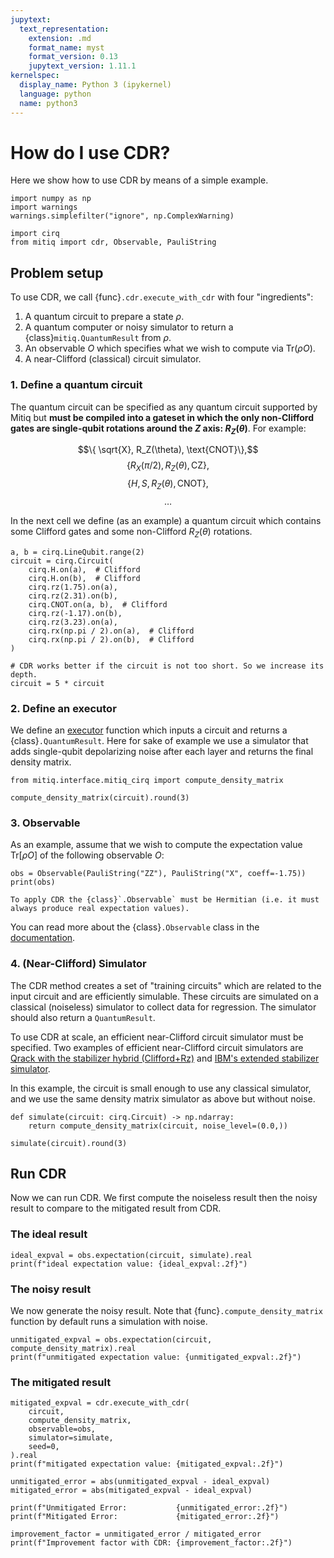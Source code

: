 ```yaml
---
jupytext:
  text_representation:
    extension: .md
    format_name: myst
    format_version: 0.13
    jupytext_version: 1.11.1
kernelspec:
  display_name: Python 3 (ipykernel)
  language: python
  name: python3
---
```


# How do I use CDR?

Here we show how to use CDR by means of a simple example.

```{code-cell} ipython3
import numpy as np
import warnings
warnings.simplefilter("ignore", np.ComplexWarning)

import cirq
from mitiq import cdr, Observable, PauliString
```

## Problem setup

To use CDR, we call {func}`.cdr.execute_with_cdr` with four "ingredients":

1. A quantum circuit to prepare a state $\rho$.
1. A quantum computer or noisy simulator to return a {class}`mitiq.QuantumResult` from $\rho$.
1. An observable $O$ which specifies what we wish to compute via $\mathrm{Tr} ( \rho O )$.
1. A near-Clifford (classical) circuit simulator.

### 1. Define a quantum circuit

The quantum circuit can be specified as any quantum circuit supported by Mitiq but
**must be compiled into a gateset in which the only non-Clifford gates are
single-qubit rotations around the $Z$ axis: $R_Z(\theta)$**. For example:

$$\{ \sqrt{X}, R_Z(\theta), \text{CNOT}\},$$
$$\{{R_X(\pi/2)}, R_Z(\theta), \text{CZ}\},$$
$$\{H, S, R_Z(\theta), \text{CNOT}\},$$
$$ \dots$$

In the next cell we define (as an example) a quantum circuit which contains some
Clifford gates and some non-Clifford $R_Z(\theta)$ rotations.

```{code-cell} ipython3
a, b = cirq.LineQubit.range(2)
circuit = cirq.Circuit(
    cirq.H.on(a),  # Clifford
    cirq.H.on(b),  # Clifford
    cirq.rz(1.75).on(a),
    cirq.rz(2.31).on(b),
    cirq.CNOT.on(a, b),  # Clifford
    cirq.rz(-1.17).on(b),
    cirq.rz(3.23).on(a),
    cirq.rx(np.pi / 2).on(a),  # Clifford
    cirq.rx(np.pi / 2).on(b),  # Clifford
)

# CDR works better if the circuit is not too short. So we increase its depth.
circuit = 5 * circuit
```

### 2. Define an executor

We define an [executor](executors.md) function which inputs a circuit and returns a {class}`.QuantumResult`.
Here for sake of example we use a simulator that adds single-qubit depolarizing noise after each layer and returns the final density matrix.

```{code-cell} ipython3
from mitiq.interface.mitiq_cirq import compute_density_matrix

compute_density_matrix(circuit).round(3)
```

### 3. Observable

As an example, assume that we wish to compute the expectation value $\mathrm{Tr} [ \rho O ]$ of the following observable $O$:

```{code-cell} ipython3
obs = Observable(PauliString("ZZ"), PauliString("X", coeff=-1.75))
print(obs)
```

```{warning}
To apply CDR the {class}`.Observable` must be Hermitian (i.e. it must always produce real expectation values).
```

You can read more about the {class}`.Observable` class in the [documentation](observables.md).

### 4. (Near-Clifford) Simulator

The CDR method creates a set of "training circuits" which are related to the input circuit and are efficiently simulable.
These circuits are simulated on a classical (noiseless) simulator to collect data for regression.
The simulator should also return a `QuantumResult`.

To use CDR at scale, an efficient near-Clifford circuit simulator must be specified. Two examples of efficient near-Clifford circuit simulators are [Qrack with the stabilizer hybrid (Clifford+Rz)](https://github.com/vm6502q/pyqrack-jupyter/blob/main/Clifford_RZ.ipynb)  and [IBM's extended stabilizer simulator](https://qiskit.github.io/qiskit-aer/tutorials/6_extended_stabilizer_tutorial.html).

In this example, the circuit is small enough to use any classical simulator, and we use the same density matrix simulator as above but without noise.

```{code-cell} ipython3
def simulate(circuit: cirq.Circuit) -> np.ndarray:
    return compute_density_matrix(circuit, noise_level=(0.0,))

simulate(circuit).round(3)
```

## Run CDR

Now we can run CDR.
We first compute the noiseless result then the noisy result to compare to the mitigated result from CDR.

### The ideal result

```{code-cell} ipython3
ideal_expval = obs.expectation(circuit, simulate).real
print(f"ideal expectation value: {ideal_expval:.2f}")
```

### The noisy result

We now generate the noisy result.
Note that {func}`.compute_density_matrix` function by default runs a simulation with noise.

```{code-cell} ipython3
unmitigated_expval = obs.expectation(circuit, compute_density_matrix).real
print(f"unmitigated expectation value: {unmitigated_expval:.2f}")
```

### The mitigated result

```{code-cell} ipython3
mitigated_expval = cdr.execute_with_cdr(
    circuit,
    compute_density_matrix,
    observable=obs,
    simulator=simulate,
    seed=0,
).real
print(f"mitigated expectation value: {mitigated_expval:.2f}")
```

```{code-cell} ipython3
unmitigated_error = abs(unmitigated_expval - ideal_expval)
mitigated_error = abs(mitigated_expval - ideal_expval)

print(f"Unmitigated Error:           {unmitigated_error:.2f}")
print(f"Mitigated Error:             {mitigated_error:.2f}")

improvement_factor = unmitigated_error / mitigated_error
print(f"Improvement factor with CDR: {improvement_factor:.2f}")
```
